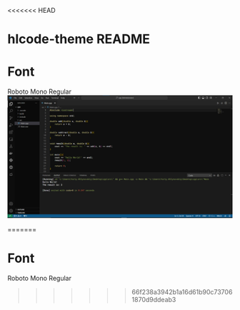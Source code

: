 <<<<<<< HEAD
# hlcode-theme README
# Font
Roboto Mono Regular
![vscode](/img/photo_2024-11-08_11-23-13.jpg)

=======
# Font
Roboto Mono Regular
>>>>>>> 66f238a3942b1a16d61b90c737061870d9ddeab3
